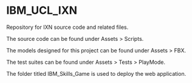 # IBM_UCL_IXN
Repository for IXN source code and related files.

The source code can be found under Assets > Scripts.

The models designed for this project can be found under Assets > FBX.

The test suites can be found under Assets > Tests > PlayMode.

The folder titled IBM_Skills_Game is used to deploy the web application.
